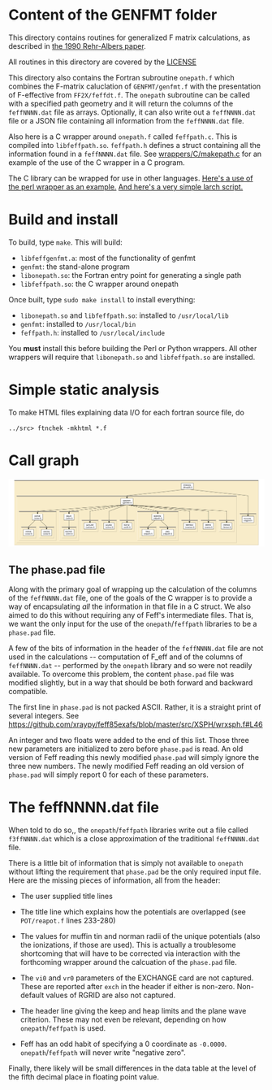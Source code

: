 
# Content of the GENFMT folder

This directory contains routines for generalized F matrix
calculations, as described in
[the 1990 Rehr-Albers paper](https://doi.org/10.1103/PhysRevB.41.8139).

All routines in this directory are covered by the [LICENSE](../HEADERS/license.h)

This directory also contains the Fortran subroutine `onepath.f` which
combines the F-matrix caluclation of `GENFMT/genfmt.f` with the
presentation of F-effective from `FF2X/feffdt.f`.  The `onepath`
subroutine can be called with a specified path geometry and it will
return the columns of the `feffNNNN.dat` file as arrays.  Optionally,
it can also write out a `feffNNNN.dat` file or a JSON file containing
all information from the `feffNNNN.dat` file.

Also here is a C wrapper around `onepath.f` called `feffpath.c`.  This
is compiled into `libfeffpath.so`.  `feffpath.h` defines a struct
containing all the information found in a `feffNNNN.dat` file.  See
[wrappers/C/makepath.c](../../wrappers/C/makepath.c) for an example of
the use of the C wrapper in a C program.

The C library can be wrapped for use in other languages.
[Here's a use of the perl wrapper as an example.](../../wrappers/perl/examples/pathsdat.pl)
[And here's a very simple larch script.](../../wrappers/python/makepath.lar)

# Build and install

To build, type `make`.  This will build:

 * `libfeffgenfmt.a`: most of the functionality of genfmt
 * `genfmt`: the stand-alone program
 * `libonepath.so`: the Fortran entry point for generating a single path
 * `libfeffpath.so`: the C wrapper around onepath

Once built, type `sudo make install` to install everything:

 * `libonepath.so` and `libfeffpath.so`: installed to `/usr/local/lib`
 * `genfmt`: installed to `/usr/local/bin`
 * `feffpath.h`: installed to `/usr/local/include`

You **must** install this before building the Perl or Python wrappers.
All other wrappers will require that `libonepath.so` and
`libfeffpath.so` are installed.

# Simple static analysis

To make HTML files explaining data I/O for each fortran source file, do

	../src> ftnchek -mkhtml *.f

# Call graph

![call graph for the GENFMT folder](tree/genfmt.png)

## The phase.pad file ##

Along with the primary goal of wrapping up the calculation of the
columns of the `feffNNNN.dat` file, one of the goals of the C wrapper
is to provide a way of encapsulating *all* the information in that
file in a C struct.  We also aimed to do this without requiring any of
Feff's intermediate files.  That is, we want the only input for the
use of the `onepath`/`feffpath` libraries to be a `phase.pad` file.

A few of the bits of information in the header of the `feffNNNN.dat`
file are not used in the calculations -- computation of F\_eff and of
the columns of `feffNNNN.dat` -- performed by the `onepath` library
and so were not readily available.  To overcome this problem, the
content `phase.pad` file was modified slightly, but in a way that
should be both forward and backward compatible.

The first line in `phase.pad` is not packed ASCII.  Rather, it is a
straight print of several integers.  See
https://github.com/xraypy/feff85exafs/blob/master/src/XSPH/wrxsph.f#L46

An integer and two floats were added to the end of this list.  Those
three new parameters are initialized to zero before `phase.pad` is
read.  An old version of Feff reading this newly modified `phase.pad`
will simply ignore the three new numbers.  The newly modified Feff
reading an old version of `phase.pad` will simply report 0 for each of
these parameters. 


# The feffNNNN.dat file

When told to do so,, the `onepath`/`feffpath` libraries write out a
file called `f3ffNNNN.dat` which is a close approximation of the
traditional `feffNNNN.dat` file.

There is a little bit of information that is simply not available to
`onepath` without lifting the requirement that `phase.pad` be the only
required input file.  Here are the missing pieces of information, all
from the header:

* The user supplied title lines

* The title line which explains how the potentials are overlapped
  (see `POT/reapot.f` lines 233-280)

* The values for muffin tin and norman radii of the unique potentials
  (also the ionizations, if those are used).  This is actually a
  troublesome shortcoming that will have to be corrected via
  interaction with the forthcoming wrapper around the calcuation of
  the `phase.pad` file.

* The `vi0` and `vr0` parameters of the EXCHANGE card are not
  captured.  These are reported after `exch` in the header if either
  is non-zero.  Non-default values of RGRID are also not captured.

* The header line giving the keep and heap limits and the plane wave
  criterion.  These may not even be relevant, depending on how
  `onepath`/`feffpath` is used.

* Feff has an odd habit of specifying a 0 coordinate as `-0.0000`.
  `onepath`/`feffpath` will never write "negative zero".

Finally, there likely will be small differences in the data table at
the level of the fifth decimal place in floating point value.
